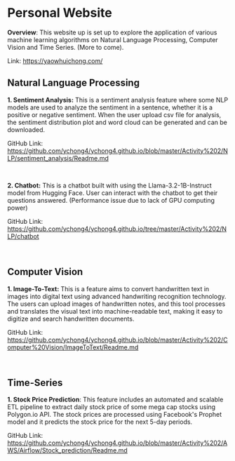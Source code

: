 # Personal Website

**Overview**: This website up is set up to explore the application of various machine learning algorithms on Natural Language Processing, Computer Vision and Time Series. (More to come).

Link: https://yaowhuichong.com/

## Natural Language Processing
**1. Sentiment Analysis:** This is a sentiment analysis feature where some NLP models are used to analyze the sentiment in a sentence, whether it is a positive or negative sentiment. When the user upload csv file for analysis, the sentiment distribution plot and word cloud can be generated and can be downloaded.

GitHub Link: https://github.com/ychong4/ychong4.github.io/blob/master/Activity%202/NLP/sentiment_analysis/Readme.md

<br>

**2. Chatbot:** This is a chatbot built with using the Llama-3.2-1B-Instruct model from Hugging Face. User can interact with the chatbot to get their questions answered. (Performance issue due to lack of GPU computing power)

GitHub Link: https://github.com/ychong4/ychong4.github.io/tree/master/Activity%202/NLP/chatbot

<br>

## Computer Vision
**1. Image-To-Text:** This is a feature aims to convert handwritten text in images into digital text using advanced handwriting recognition technology. The users can upload images of handwritten notes, and this tool processes and translates the visual text into machine-readable text, making it easy to digitize and search handwritten documents.

GitHub Link: https://github.com/ychong4/ychong4.github.io/blob/master/Activity%202/Computer%20Vision/ImageToText/Readme.md

<br>

## Time-Series
**1. Stock Price Prediction**: This feature includes an automated and scalable ETL pipeline to extract daily stock price of some mega cap stocks using Polygon.io API. The stock prices are processed using Facebook's Prophet model and it predicts the stock price for the next 5-day periods.

GitHub Link: https://github.com/ychong4/ychong4.github.io/blob/master/Activity%202/AWS/Airflow/Stock_prediction/Readme.md
